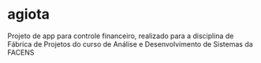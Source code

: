 # agiota
Projeto de app para controle financeiro, realizado para a disciplina de Fábrica de Projetos do curso de Análise e Desenvolvimento de Sistemas da FACENS
